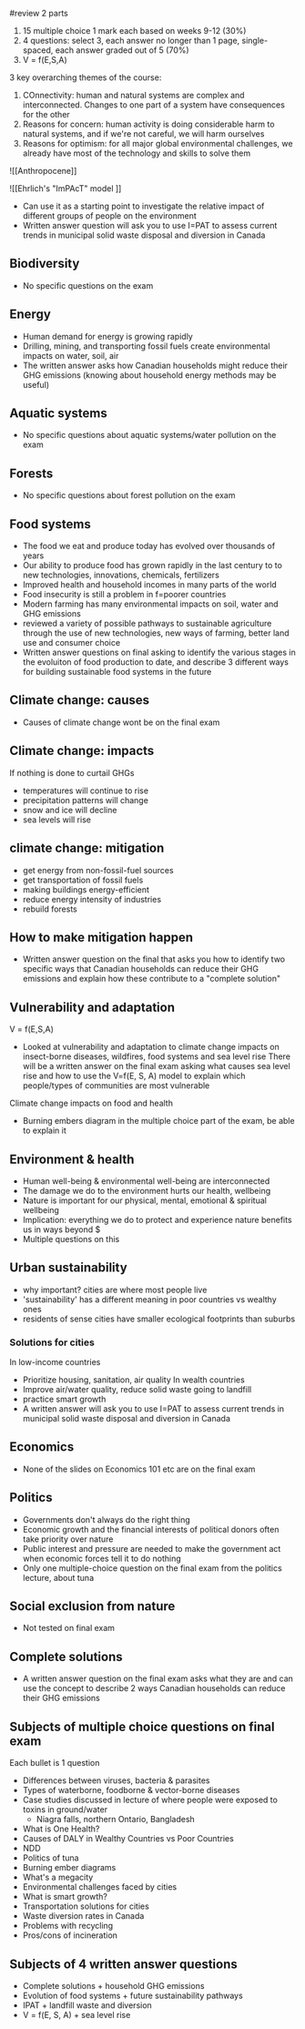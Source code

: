 #review
2 parts
1. 15 multiple choice 1 mark each based on weeks 9-12 (30%)
2. 4 questions: select 3, each answer no longer than 1 page, single-spaced, each answer graded out of 5 (70%)
4. V = f(E,S,A)

3 key overarching themes of the course:
1. COnnectivity: human and natural systems are complex and interconnected. Changes to one part of a system have consequences for the other
2. Reasons for concern: human activity is doing considerable harm to natural systems, and if we're not careful, we will harm ourselves
3. Reasons for optimism: for all major global environmental challenges, we already have most of the technology and skills to solve them

![[Anthropocene]]

![[Ehrlich's "ImPAcT" model ]]
- Can use it as a starting point to investigate the relative impact of different groups of people on the environment
- Written answer question will ask you to use I=PAT to assess current trends in municipal solid waste disposal and diversion in Canada
## Biodiversity
- No specific questions on the exam
## Energy
- Human demand for energy is growing rapidly 
- Drilling, mining, and transporting fossil fuels create environmental impacts on water, soil, air
- The written answer asks how Canadian households might reduce their GHG emissions (knowing about household energy methods may be useful)

## Aquatic systems
- No specific questions about aquatic systems/water pollution on the exam

## Forests
- No specific questions about forest pollution on the exam

## Food systems
- The food we eat and produce today has evolved over thousands of years
- Our ability to produce food has grown rapidly in the last century to to new technologies, innovations, chemicals, fertilizers
- Improved health and household incomes in many parts of the world
- Food insecurity is still a problem in f=poorer countries
- Modern farming has many environmental impacts on soil, water and GHG emissions
- reviewed a variety of possible pathways to sustainable agriculture through the use of new technologies, new ways of farming, better land use and consumer choice
- Written answer questions on final asking to identify the various stages in the evoluiton of food production to date, and describe 3 different ways for building sustainable food systems in the future

## Climate change: causes
- Causes of climate change wont be on the final exam

## Climate change: impacts
If nothing is done to curtail GHGs
- temperatures will continue to rise
- precipitation patterns will change
- snow and ice will decline
- sea levels will rise

## climate change: mitigation
- get energy from non-fossil-fuel sources
- get transportation of fossil fuels
- making buildings energy-efficient
- reduce energy intensity of industries
- rebuild forests

## How to make mitigation happen
- Written answer question on the final that asks you how to identify two specific ways that Canadian households can reduce their GHG emissions and explain how these contribute to a "complete solution"

## Vulnerability and adaptation
 V = f(E,S,A)
 - Looked at vulnerability and adaptation to climate change impacts on insect-borne diseases, wildfires, food systems and sea level rise
There will be a written answer on the final exam asking what causes sea level rise and how to use the V=f(E, S, A) model to explain which people/types of communities are most vulnerable


Climate change impacts on food and health
- Burning embers diagram in the multiple choice part of the exam, be able to explain it

## Environment & health
- Human well-being & environmental well-being are interconnected
- The damage we do to the environment hurts our health, wellbeing
- Nature is important for our physical, mental, emotional & spiritual wellbeing
- Implication: everything we do to protect and experience nature  benefits us in ways beyond $
- Multiple questions on this

## Urban sustainability
- why important? cities are where most people live
- 'sustainability' has a different meaning in poor countries vs wealthy ones
- residents of sense cities have smaller ecological footprints than suburbs

### Solutions for cities
In low-income countries
- Prioritize housing, sanitation, air quality
In wealth countries
- Improve air/water quality, reduce solid waste going to landfill
- practice smart growth
- A written answer will ask you to use I=PAT to assess current trends in municipal solid waste disposal and diversion in Canada

## Economics
- None of the slides on Economics 101 etc are on the final exam

## Politics
- Governments don't always do the right thing
- Economic growth and the financial interests of political donors often take priority over nature
- Public interest and pressure are needed to make the government act when economic forces tell it to do nothing
- Only one multiple-choice question on the final exam from the politics lecture, about tuna

## Social exclusion from nature
- Not tested on final exam

## Complete solutions
- A written answer question on the final exam asks what they are and can use the concept to describe 2 ways Canadian households can reduce their GHG emissions  

## Subjects of multiple choice questions on final exam
Each bullet is 1 question
- Differences between viruses, bacteria & parasites
- Types of waterborne, foodborne & vector-borne diseases
- Case studies discussed in lecture of where people were exposed to toxins in ground/water
	- Niagra falls, northern Ontario, Bangladesh
- What is One Health?
- Causes of DALY in Wealthy Countries vs Poor Countries
- NDD
- Politics of tuna
- Burning ember diagrams
- What's a megacity
- Environmental challenges faced by cities
- What is smart growth?
- Transportation solutions for cities
- Waste diversion rates in Canada
- Problems with recycling
- Pros/cons of incineration

## Subjects of 4 written answer questions
- Complete solutions + household GHG emissions
- Evolution of food systems + future sustainability pathways
- IPAT + landfill waste and diversion
- V = f(E, S, A) + sea level rise